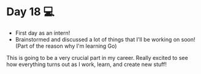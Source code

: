 # Day 18 💻

- First day as an intern!
- Brainstormed and discussed a lot of things that I'll be working on soon! (Part of the reason why I'm learning Go)

This is going to be a very crucial part in my career. Really excited to see how everything turns out as I work, learn, and create new stuff!